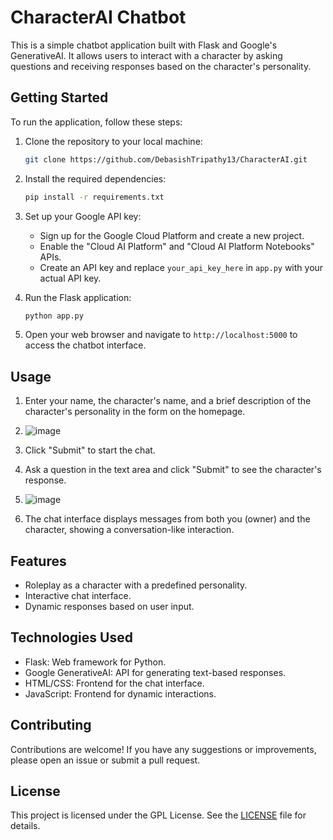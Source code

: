 
# CharacterAI Chatbot

This is a simple chatbot application built with Flask and Google's GenerativeAI. It allows users to interact with a character by asking questions and receiving responses based on the character's personality.

## Getting Started

To run the application, follow these steps:

1. Clone the repository to your local machine:

   ```bash
   git clone https://github.com/DebasishTripathy13/CharacterAI.git
   ```

2. Install the required dependencies:

   ```bash
   pip install -r requirements.txt
   ```

3. Set up your Google API key:

   - Sign up for the Google Cloud Platform and create a new project.
   - Enable the "Cloud AI Platform" and "Cloud AI Platform Notebooks" APIs.
   - Create an API key and replace `your_api_key_here` in `app.py` with your actual API key.

4. Run the Flask application:

   ```bash
   python app.py
   ```

5. Open your web browser and navigate to `http://localhost:5000` to access the chatbot interface.

## Usage

1. Enter your name, the character's name, and a brief description of the character's personality in the form on the homepage.
2. ![image](https://github.com/DebasishTripathy13/CharacterAI/assets/94828569/ea78dceb-b30b-4b31-97a2-4f9d3f4fa9cc)


3. Click "Submit" to start the chat.

4. Ask a question in the text area and click "Submit" to see the character's response.
5. ![image](https://github.com/DebasishTripathy13/CharacterAI/assets/94828569/df00ae8d-2a43-4699-9774-49c43179fbfd)


6. The chat interface displays messages from both you (owner) and the character, showing a conversation-like interaction.

## Features

- Roleplay as a character with a predefined personality.
- Interactive chat interface.
- Dynamic responses based on user input.

## Technologies Used

- Flask: Web framework for Python.
- Google GenerativeAI: API for generating text-based responses.
- HTML/CSS: Frontend for the chat interface.
- JavaScript: Frontend for dynamic interactions.

## Contributing

Contributions are welcome! If you have any suggestions or improvements, please open an issue or submit a pull request.

## License

This project is licensed under the GPL License. See the [LICENSE](LICENSE) file for details.

